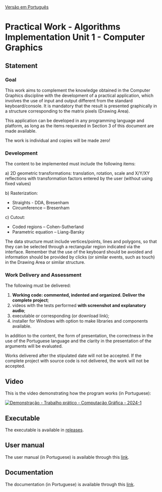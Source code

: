 [Versão em Português](README.md)

# Practical Work - Algorithms Implementation Unit 1 - Computer Graphics

## Statement

### Goal

This work aims to complement the knowledge obtained in the Computer Graphics discipline with the development of a practical application, which involves the use of input and output different from the standard keyboard/console. It is mandatory that the result is presented graphically in a structure corresponding to the matrix
pixels (Drawing Area).

This application can be developed in any programming language and platform, as long as the items requested in Section 3 of this document are made available.

The work is individual and copies will be made zero!

### Development

The content to be implemented must include the following items:

a) 2D geometric transformations: translation, rotation, scale and X/Y/XY reflections with transformation factors entered by the user (without using fixed values)

b) Rasterization:
- Straights - DDA, Bresenham
- Circumference – Bresenham

c) Cutout:
- Coded regions – Cohen-Sutherland
- Parametric equation – Liang-Barsky

The data structure must include vertices/points, lines and polygons, so that they can be selected through a rectangular region indicated via the interface. Remember that the use of the keyboard should be avoided and information should be provided by clicks (or similar events, such as touch) in the Drawing Area or similar structure.

### Work Delivery and Assessment

The following must be delivered:
1. **Working code: commented, indented and organized. Deliver the complete project**;
2. videos with the tests performed **with screenshot and explanatory audio**;
3. executable or corresponding (or download link);
4. installer for Windows with option to make libraries and components available.

In addition to the content, the form of presentation, the correctness in the use of the Portuguese language and the clarity in the presentation of the arguments will be evaluated.

Works delivered after the stipulated date will not be accepted. If the complete project with source code is not delivered, the work will not be accepted.

## Video

This is the video demonstrating how the program works (in Portuguese):

[![Demonstração - Trabalho prático - Computação Gráfica - 2024-1](https://img.youtube.com/vi/IewOt3MKv0w/0.jpg)](https://www.youtube.com/watch?v=IewOt3MKv0w)

## Executable

The executable is available in [releases](https://github.com/Henriquemcc/Trabalho_Pratico_-_Computacao_Grafica_-_2024-1/releases).

## User manual

The user manual (in Portuguese) is available through this [link](docs/Manual/Manual_Usuario.pdf).

## Documentation

The documentation (in Portuguese) is available through this [link](https://henriquemcc.github.io/Trabalho_Pratico_-_Computacao_Grafica_-_2024-1/).
